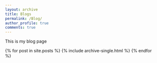 ```yaml
---
layout: archive
title: Blogs
permalink: /Blog/
author_profile: true
comments: true
---
```

 This is my blog page

{% for post in site.posts %}
  {% include archive-single.html %}
{% endfor %}
